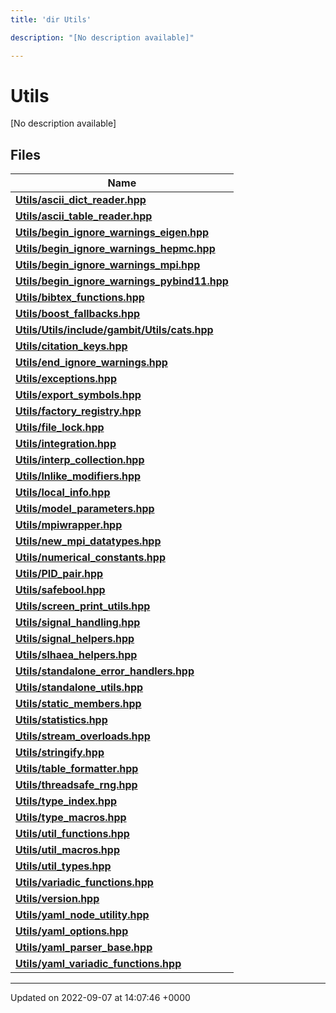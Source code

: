 ```yaml
---
title: 'dir Utils'

description: "[No description available]"

---
```


# Utils

[No description available]

## Files

| Name           |
| -------------- |
| **[Utils/ascii_dict_reader.hpp](/documentation/code/files/ascii__dict__reader_8hpp/#file-ascii-dict-readerhpp)**  |
| **[Utils/ascii_table_reader.hpp](/documentation/code/files/ascii__table__reader_8hpp/#file-ascii-table-readerhpp)**  |
| **[Utils/begin_ignore_warnings_eigen.hpp](/documentation/code/files/begin__ignore__warnings__eigen_8hpp/#file-begin-ignore-warnings-eigenhpp)**  |
| **[Utils/begin_ignore_warnings_hepmc.hpp](/documentation/code/files/begin__ignore__warnings__hepmc_8hpp/#file-begin-ignore-warnings-hepmchpp)**  |
| **[Utils/begin_ignore_warnings_mpi.hpp](/documentation/code/files/begin__ignore__warnings__mpi_8hpp/#file-begin-ignore-warnings-mpihpp)**  |
| **[Utils/begin_ignore_warnings_pybind11.hpp](/documentation/code/files/begin__ignore__warnings__pybind11_8hpp/#file-begin-ignore-warnings-pybind11hpp)**  |
| **[Utils/bibtex_functions.hpp](/documentation/code/files/bibtex__functions_8hpp/#file-bibtex-functionshpp)**  |
| **[Utils/boost_fallbacks.hpp](/documentation/code/files/boost__fallbacks_8hpp/#file-boost-fallbackshpp)**  |
| **[Utils/Utils/include/gambit/Utils/cats.hpp](/documentation/code/files/utils_2include_2gambit_2utils_2cats_8hpp/#file-utilsincludegambitutilscatshpp)**  |
| **[Utils/citation_keys.hpp](/documentation/code/files/citation__keys_8hpp/#file-citation-keyshpp)**  |
| **[Utils/end_ignore_warnings.hpp](/documentation/code/files/end__ignore__warnings_8hpp/#file-end-ignore-warningshpp)**  |
| **[Utils/exceptions.hpp](/documentation/code/files/exceptions_8hpp/#file-exceptionshpp)**  |
| **[Utils/export_symbols.hpp](/documentation/code/files/export__symbols_8hpp/#file-export-symbolshpp)**  |
| **[Utils/factory_registry.hpp](/documentation/code/files/factory__registry_8hpp/#file-factory-registryhpp)**  |
| **[Utils/file_lock.hpp](/documentation/code/files/file__lock_8hpp/#file-file-lockhpp)**  |
| **[Utils/integration.hpp](/documentation/code/files/integration_8hpp/#file-integrationhpp)**  |
| **[Utils/interp_collection.hpp](/documentation/code/files/interp__collection_8hpp/#file-interp-collectionhpp)**  |
| **[Utils/lnlike_modifiers.hpp](/documentation/code/files/lnlike__modifiers_8hpp/#file-lnlike-modifiershpp)**  |
| **[Utils/local_info.hpp](/documentation/code/files/local__info_8hpp/#file-local-infohpp)**  |
| **[Utils/model_parameters.hpp](/documentation/code/files/model__parameters_8hpp/#file-model-parametershpp)**  |
| **[Utils/mpiwrapper.hpp](/documentation/code/files/mpiwrapper_8hpp/#file-mpiwrapperhpp)**  |
| **[Utils/new_mpi_datatypes.hpp](/documentation/code/files/new__mpi__datatypes_8hpp/#file-new-mpi-datatypeshpp)**  |
| **[Utils/numerical_constants.hpp](/documentation/code/files/numerical__constants_8hpp/#file-numerical-constantshpp)**  |
| **[Utils/PID_pair.hpp](/documentation/code/files/pid__pair_8hpp/#file-pid-pairhpp)**  |
| **[Utils/safebool.hpp](/documentation/code/files/safebool_8hpp/#file-safeboolhpp)**  |
| **[Utils/screen_print_utils.hpp](/documentation/code/files/screen__print__utils_8hpp/#file-screen-print-utilshpp)**  |
| **[Utils/signal_handling.hpp](/documentation/code/files/signal__handling_8hpp/#file-signal-handlinghpp)**  |
| **[Utils/signal_helpers.hpp](/documentation/code/files/signal__helpers_8hpp/#file-signal-helpershpp)**  |
| **[Utils/slhaea_helpers.hpp](/documentation/code/files/slhaea__helpers_8hpp/#file-slhaea-helpershpp)**  |
| **[Utils/standalone_error_handlers.hpp](/documentation/code/files/standalone__error__handlers_8hpp/#file-standalone-error-handlershpp)**  |
| **[Utils/standalone_utils.hpp](/documentation/code/files/standalone__utils_8hpp/#file-standalone-utilshpp)**  |
| **[Utils/static_members.hpp](/documentation/code/files/static__members_8hpp/#file-static-membershpp)**  |
| **[Utils/statistics.hpp](/documentation/code/files/statistics_8hpp/#file-statisticshpp)**  |
| **[Utils/stream_overloads.hpp](/documentation/code/files/stream__overloads_8hpp/#file-stream-overloadshpp)**  |
| **[Utils/stringify.hpp](/documentation/code/files/stringify_8hpp/#file-stringifyhpp)**  |
| **[Utils/table_formatter.hpp](/documentation/code/files/table__formatter_8hpp/#file-table-formatterhpp)**  |
| **[Utils/threadsafe_rng.hpp](/documentation/code/files/threadsafe__rng_8hpp/#file-threadsafe-rnghpp)**  |
| **[Utils/type_index.hpp](/documentation/code/files/type__index_8hpp/#file-type-indexhpp)**  |
| **[Utils/type_macros.hpp](/documentation/code/files/type__macros_8hpp/#file-type-macroshpp)**  |
| **[Utils/util_functions.hpp](/documentation/code/files/util__functions_8hpp/#file-util-functionshpp)**  |
| **[Utils/util_macros.hpp](/documentation/code/files/util__macros_8hpp/#file-util-macroshpp)**  |
| **[Utils/util_types.hpp](/documentation/code/files/util__types_8hpp/#file-util-typeshpp)**  |
| **[Utils/variadic_functions.hpp](/documentation/code/files/variadic__functions_8hpp/#file-variadic-functionshpp)**  |
| **[Utils/version.hpp](/documentation/code/files/version_8hpp/#file-versionhpp)**  |
| **[Utils/yaml_node_utility.hpp](/documentation/code/files/yaml__node__utility_8hpp/#file-yaml-node-utilityhpp)**  |
| **[Utils/yaml_options.hpp](/documentation/code/files/yaml__options_8hpp/#file-yaml-optionshpp)**  |
| **[Utils/yaml_parser_base.hpp](/documentation/code/files/yaml__parser__base_8hpp/#file-yaml-parser-basehpp)**  |
| **[Utils/yaml_variadic_functions.hpp](/documentation/code/files/yaml__variadic__functions_8hpp/#file-yaml-variadic-functionshpp)**  |






-------------------------------

Updated on 2022-09-07 at 14:07:46 +0000
